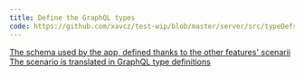 ```yaml
---
title: Define the GraphQL types
code: https://github.com/xavcz/test-wip/blob/master/server/src/typeDefs.js
---
```


<a href="https://github.com/xavcz/test-wip/blob/master/server/src/typeDefs.js#L1-L10">The schema used by the app, defined thanks to the other features' scenarii</a>
<a href="https://github.com/xavcz/test-wip/blob/master/server/src/typeDefs.js#L4">The scenario is translated in GraphQL type definitions</a>
